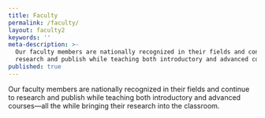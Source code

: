 ```yaml
---
title: Faculty
permalink: /faculty/
layout: faculty2
keywords: ''
meta-description: >-
  Our faculty members are nationally recognized in their fields and continue to
  research and publish while teaching both introductory and advanced courses.
published: true
---
```

Our faculty members are nationally recognized in their fields and continue to research and publish while teaching both introductory and advanced courses—all the while bringing their research into the classroom.
